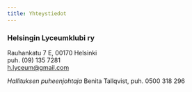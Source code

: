 ```yaml
---
title: Yhteystiedot
---
```


### Helsingin Lyceumklubi ry ###
Rauhankatu 7 E, 00170  Helsinki<br/>
puh. (09) 135 7281<br/>
[h.lyceum@gmail.com](mailto:h.lyceum@gmail.com)

*Hallituksen puheenjohtaja*
  Benita Tallqvist, puh. 0500 318 296
